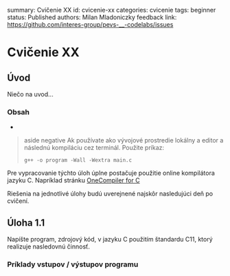 summary: Cvičenie XX
id: cvicenie-xx
categories: cvicenie
tags: beginner
status: Published
authors: Milan Mladoniczky
feedback link: https://github.com/interes-group/pevs-__-codelabs/issues

# Cvičenie XX

<!-- ------------------------ -->
## Úvod

Niečo na uvod...

### Obsah
- 

> aside negative
> Ak používate ako vývojové prostredie lokálny a editor a následnú kompiláciu cez terminál. Použite príkaz:
> ```shell
> g++ -o program -Wall -Wextra main.c
> ```

Pre vypracovanie týchto úloh úplne postačuje použitie online kompilátora jazyku C. Napríklad stránku [OneCompiler for C](https://onecompiler.com/c)

Riešenia na jednotlivé úlohy budú uverejnené najskôr nasledujúci deň po cvičení.

<!-- ------------------------ -->
## Úloha 1.1

Napíšte program, zdrojový kód, v jazyku C použitím štandardu C11, ktorý realizuje nasledovnú činnosť.


### Príklady vstupov / výstupov programu

